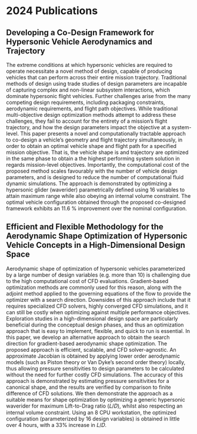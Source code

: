 # 2024 Publications

## Developing a Co-Design Framework for Hypersonic Vehicle Aerodynamics and Trajectory
The extreme conditions at which hypersonic vehicles are required to operate necessitate a
novel method of design, capable of producing vehicles that can perform across their entire mission
trajectory. Traditional methods of design using trade studies of design parameters are incapable
of capturing complex and non-linear subsystem interactions, which dominate hypersonic flight
vehicles. Further challenges arise from the many competing design requirements, including
packaging constraints, aerodynamic requirements, and flight path objectives. While traditional
multi-objective design optimization methods attempt to address these challenges, they fail to
account for the entirety of a mission’s flight trajectory, and how the design parameters impact the
objective at a system-level. This paper presents a novel and computationally tractable approach
to co-design a vehicle’s geometry and flight trajectory simultaneously, in order to obtain an
optimal vehicle shape and flight path for a specified mission objective. That is, the vehicle
shape is and trajectory are optimized in the same phase to obtain a the highest performing
system solution in regards mission-level objectives. Importantly, the computational cost of
the proposed method scales favourably with the number of vehicle design parameters, and is
designed to reduce the number of computational fluid dynamic simulations. The approach
is demonstrated by optimizing a hypersonic glider (waverider) parametrically defined using
16 variables to attain maximum range while also obeying an internal volume constraint. The
optimal vehicle configuration obtained through the proposed co-designed framework exhibits
an 11.6 % improvement over the nominal configuration.


## Efficient and Flexible Methodology for the Aerodynamic Shape Optimization of Hypersonic Vehicle Concepts in a High-Dimensional Design Space

Aerodynamic shape of optimization of hypersonic vehicles parameterized by a large number
of design variables (e.g. more than 10) is challenging due to the high computational cost of
CFD evaluations. Gradient-based optimization methods are commonly used for this reason,
along with the adjoint method applied to the governing equations of the flow to provide the
optimizer with a search direction. Downsides of this approach include that it requires specialized
CFD solvers, highly converged CFD simulations, and it can still be costly when optimizing
against multiple performance objectives. Exploration studies in a high-dimensional design
space are particularly beneficial during the conceptual design phases, and thus an optimization
approach that is easy to implement, flexible, and quick to run is essential. In this paper, we
develop an alternative approach to obtain the search direction for gradient-based aerodynamic
shape optimization. The proposed approach is efficient, scalable, and CFD solver-agnostic.
An approximate Jacobian is obtained by applying lower order aerodynamic models (such as
Piston theory or Van Dyke’s second order theory) locally, thus allowing pressure sensitivities to
design parameters to be calculated without the need for further costly CFD simulations. The
accuracy of this approach is demonstrated by estimating pressure sensitivities for a canonical
shape, and the results are verified by comparison to finite difference of CFD solutions. We then
demonstrate the approach as a suitable means for shape optimization by optimizing a generic
hypersonic waverider for maximum Lift-to-Drag ratio (𝐿/𝐷), whilst also respecting an internal
volume constraint. Using an 8 CPU workstation, the optimized configuration (parameterized by
16 design variables) is obtained in little over 4 hours, with a 33% increase in 𝐿/𝐷.

